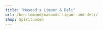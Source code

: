 ```yaml
---
title: "Masood's Liquor & Deli"
url: /ben-lomond/masoods-liquor-und-deli/
shop: Spirituosen
---
```

